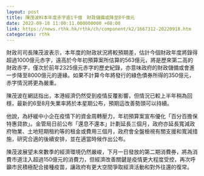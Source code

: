 ```yaml
---
layout: post
title: 陳茂波料本年度赤字逾1千億　財政儲備或降至8千億元
date: 2022-09-18 11:00:11.000000000 +08:00
link: https://news.rthk.hk/rthk/ch/component/k2/1667312-20220918.htm
categories: rthk
---
```


財政司司長陳茂波表示，本年度的財政狀況將較預期差，估計今個財政年度將錄得超過1000億元赤字，遠高於今年初預算案所估算的563億元，將是歷來第二高的財政赤字，僅次於前年2325億元赤字的歷史紀錄，亦意味政府的財政儲備或會進一步降至8000億元的邊緣。如果不計算今年將發行的綠色債券所得的350億元，赤字情況將更為嚴重。

陳茂波在網誌指出，本港經濟仍然受到疫情反覆影響，但情況已較上半年稍為回穩，最新的6至8月失業率將於本星期公布，預期這改善勢頭可以持續。

他說，為紓緩中小企在疫情下的資金周轉壓力，年初預算案宣布優化「百分百擔保特惠貸款」。金管局日前公布「還息不還本」計劃延長三個月，政府亦延長寬減政府物業、土地短期租約等的租金或費用三個月，政府會全盤檢視有關支援和寬減措施，研究合適的後續安排，並在適當時候作出公布。

陳茂波展望未來數季的經濟環境仍然嚴峻，下月一日發放的第二期消費券，將為消費市道注入超過150億元的消費力，但經濟改善關鍵是疫情更大程度受控，再次呼籲市民積極配合接種疫苗，讓政府有更大空間爭取經濟活動和對外往還的復常。

